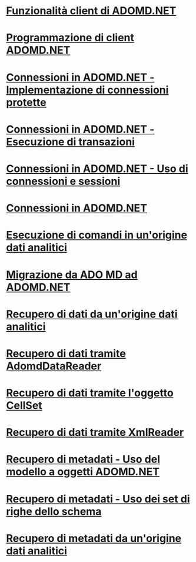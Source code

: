 # [Funzionalità client di ADOMD.NET](adomd-net-client-functionality.md)
# [Programmazione di client ADOMD.NET](adomd-net-client-programming.md)
# [Connessioni in ADOMD.NET - Implementazione di connessioni protette](connections-in-adomd-net-establishing-secure-connections.md)
# [Connessioni in ADOMD.NET - Esecuzione di transazioni](connections-in-adomd-net-performing-transactions.md)
# [Connessioni in ADOMD.NET - Uso di connessioni e sessioni](connections-in-adomd-net-working-with-connections-and-sessions.md)
# [Connessioni in ADOMD.NET](connections-in-adomd-net.md)
# [Esecuzione di comandi in un'origine dati analitici](executing-commands-against-an-analytical-data-source.md)
# [Migrazione da ADO MD ad ADOMD.NET](migrating-from-ado-md-to-adomd-net.md)
# [Recupero di dati da un'origine dati analitici](retrieving-data-from-an-analytical-data-source.md)
# [Recupero di dati tramite AdomdDataReader](retrieving-data-using-the-adomddatareader.md)
# [Recupero di dati tramite l'oggetto CellSet](retrieving-data-using-the-cellset.md)
# [Recupero di dati tramite XmlReader](retrieving-data-using-the-xmlreader.md)
# [Recupero di metadati - Uso del modello a oggetti ADOMD.NET](retrieving-metadata-working-with-adomd-net-object-model.md)
# [Recupero di metadati - Uso dei set di righe dello schema](retrieving-metadata-working-with-schema-rowsets.md)
# [Recupero di metadati da un'origine dati analitici](retrieving-metadata-from-an-analytical-data-source.md)
